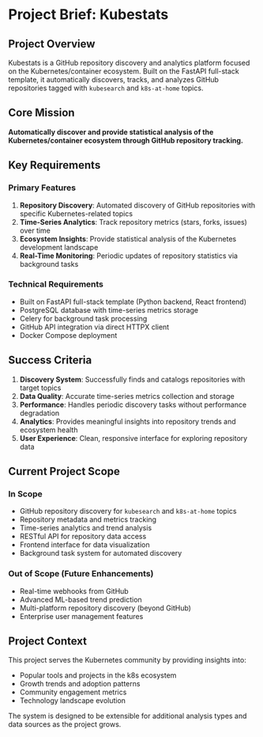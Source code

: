 # Project Brief: Kubestats

## Project Overview

Kubestats is a GitHub repository discovery and analytics platform focused on the Kubernetes/container ecosystem. Built on the FastAPI full-stack template, it automatically discovers, tracks, and analyzes GitHub repositories tagged with `kubesearch` and `k8s-at-home` topics.

## Core Mission

**Automatically discover and provide statistical analysis of the Kubernetes/container ecosystem through GitHub repository tracking.**

## Key Requirements

### Primary Features
1. **Repository Discovery**: Automated discovery of GitHub repositories with specific Kubernetes-related topics
2. **Time-Series Analytics**: Track repository metrics (stars, forks, issues) over time
3. **Ecosystem Insights**: Provide statistical analysis of the Kubernetes development landscape
4. **Real-Time Monitoring**: Periodic updates of repository statistics via background tasks

### Technical Requirements
- Built on FastAPI full-stack template (Python backend, React frontend)
- PostgreSQL database with time-series metrics storage
- Celery for background task processing
- GitHub API integration via direct HTTPX client
- Docker Compose deployment

## Success Criteria

1. **Discovery System**: Successfully finds and catalogs repositories with target topics
2. **Data Quality**: Accurate time-series metrics collection and storage
3. **Performance**: Handles periodic discovery tasks without performance degradation
4. **Analytics**: Provides meaningful insights into repository trends and ecosystem health
5. **User Experience**: Clean, responsive interface for exploring repository data

## Current Project Scope

### In Scope
- GitHub repository discovery for `kubesearch` and `k8s-at-home` topics
- Repository metadata and metrics tracking
- Time-series analytics and trend analysis
- RESTful API for repository data access
- Frontend interface for data visualization
- Background task system for automated discovery

### Out of Scope (Future Enhancements)
- Real-time webhooks from GitHub
- Advanced ML-based trend prediction
- Multi-platform repository discovery (beyond GitHub)
- Enterprise user management features

## Project Context

This project serves the Kubernetes community by providing insights into:
- Popular tools and projects in the k8s ecosystem
- Growth trends and adoption patterns
- Community engagement metrics
- Technology landscape evolution

The system is designed to be extensible for additional analysis types and data sources as the project grows.
